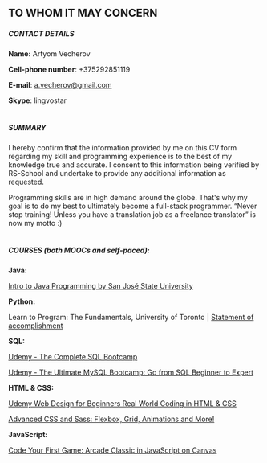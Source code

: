 ## TO WHOM IT MAY CONCERN
##### CONTACT DETAILS
**Name:** Artyom Vecherov

**Cell-phone number**: +375292851119

**E-mail**: a.vecherov@gmail.com

**Skype**: lingvostar
<br><br>


##### SUMMARY
I hereby confirm that the information provided by me on this CV form
regarding my skill and programming experience is to the best of my knowledge true and accurate. I consent to this
information being verified by RS-School and undertake to provide any additional information as requested.

Programming skills are in high demand around the globe. That's why my goal is to do my best to ultimately become a full-stack programmer. “Never stop training! Unless you have a translation job as a freelance translator” is now my motto :)
<br><br>

##### COURSES (both MOOCs and self-paced):

**Java:**

[Intro to Java Programming by San José State University](https://ae.udacity.com/course/intro-to-java-programming--cs046)

**Python:**

Learn to Program: The Fundamentals, University of Toronto | [Statement of accomplishment](http://goo.gl/A0RlRf)

**SQL:**

[Udemy - The Complete SQL Bootcamp](https://www.udemy.com/the-complete-sql-bootcamp/)

[Udemy - The Ultimate MySQL Bootcamp: Go from SQL Beginner to Expert](https://www.udemy.com/the-ultimate-mysql-bootcamp-go-from-sql-beginner-to-expert/)

**HTML & CSS:**

[Udemy Web Design for Beginners Real World Coding in HTML & CSS](https://www.udemy.com/web-design-for-beginners-real-world-coding-in-html-css/)

[Advanced CSS and Sass: Flexbox, Grid, Animations and More!](https://www.udemy.com/advanced-css-and-sass/)

**JavaScript:**

[Code Your First Game: Arcade Classic in JavaScript on Canvas](https://www.udemy.com/code-your-first-game/)